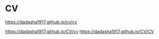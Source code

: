 # CV
 https://dadasha1917.github.io/cv/cv

https://dadasha1917.github.io/CV/cv
https://dadasha1917.github.io/CV/CV
